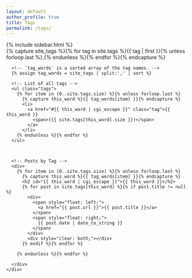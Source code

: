 ```yaml
---
layout: default
author_profile: true
title: Tags
permalink: /tags/
---
```


<div id="main" role="main">
  {% include sidebar.html %}

  <article class="page" itemscope itemtype="http://schema.org/CreativeWork">
    <div class="page__inner-wrap">
      <!-- Get the tag name for every tag on the site and set them
      to the `site_tags` variable. -->
      {% capture site_tags %}{% for tag in site.tags %}{{ tag | first }}{% unless forloop.last %},{% endunless %}{% endfor %}{% endcapture %}

      <!-- `tag_words` is a sorted array of the tag names. -->
      {% assign tag_words = site_tags | split:',' | sort %}

      <!-- List of all tags -->
      <ul class="tags">
        {% for item in (0..site.tags.size) %}{% unless forloop.last %}
          {% capture this_word %}{{ tag_words[item] }}{% endcapture %}
          <li>
            <a href="#{{ this_word | cgi_escape }}" class="tag">{{ this_word }}
              <span>({{ site.tags[this_word].size }})</span>
            </a>
          </li>
        {% endunless %}{% endfor %}
      </ul>
      


      <!-- Posts by Tag -->
      <div>
        {% for item in (0..site.tags.size) %}{% unless forloop.last %}
          {% capture this_word %}{{ tag_words[item] }}{% endcapture %}
          <h2 id="{{ this_word | cgi_escape }}">{{ this_word }}</h2>
          {% for post in site.tags[this_word] %}{% if post.title != null %}
            <div>
              <span style="float: left;">
                <a href="{{ post.url }}">{{ post.title }}</a>
              </span>
              <span style="float: right;">
                {{ post.date | date_to_string }}
              </span>
            </div>
            <div style="clear: both;"></div>
          {% endif %}{% endfor %}

        {% endunless %}{% endfor %}

      </div>
    </div>
  </article>
</div>